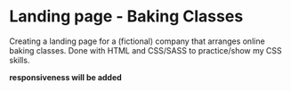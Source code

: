 # Landing page - Baking Classes

Creating a landing page for a (fictional) company that arranges online baking classes.
Done with HTML and CSS/SASS to practice/show my CSS skills.

__responsiveness will be added__

